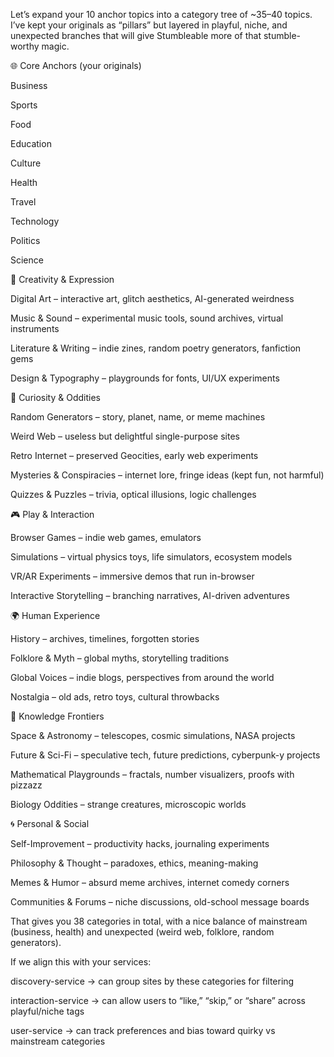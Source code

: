 Let’s expand your 10 anchor topics into a category tree of ~35–40 topics. I’ve kept your originals as “pillars” but layered in playful, niche, and unexpected branches that will give Stumbleable more of that stumble-worthy magic.

🌐 Core Anchors (your originals)

Business

Sports

Food

Education

Culture

Health

Travel

Technology

Politics

Science

🎨 Creativity & Expression

Digital Art – interactive art, glitch aesthetics, AI-generated weirdness

Music & Sound – experimental music tools, sound archives, virtual instruments

Literature & Writing – indie zines, random poetry generators, fanfiction gems

Design & Typography – playgrounds for fonts, UI/UX experiments

🧩 Curiosity & Oddities

Random Generators – story, planet, name, or meme machines

Weird Web – useless but delightful single-purpose sites

Retro Internet – preserved Geocities, early web experiments

Mysteries & Conspiracies – internet lore, fringe ideas (kept fun, not harmful)

Quizzes & Puzzles – trivia, optical illusions, logic challenges

🎮 Play & Interaction

Browser Games – indie web games, emulators

Simulations – virtual physics toys, life simulators, ecosystem models

VR/AR Experiments – immersive demos that run in-browser

Interactive Storytelling – branching narratives, AI-driven adventures

🌍 Human Experience

History – archives, timelines, forgotten stories

Folklore & Myth – global myths, storytelling traditions

Global Voices – indie blogs, perspectives from around the world

Nostalgia – old ads, retro toys, cultural throwbacks

🔬 Knowledge Frontiers

Space & Astronomy – telescopes, cosmic simulations, NASA projects

Future & Sci-Fi – speculative tech, future predictions, cyberpunk-y projects

Mathematical Playgrounds – fractals, number visualizers, proofs with pizzazz

Biology Oddities – strange creatures, microscopic worlds

🌀 Personal & Social

Self-Improvement – productivity hacks, journaling experiments

Philosophy & Thought – paradoxes, ethics, meaning-making

Memes & Humor – absurd meme archives, internet comedy corners

Communities & Forums – niche discussions, old-school message boards

That gives you 38 categories in total, with a nice balance of mainstream (business, health) and unexpected (weird web, folklore, random generators).

If we align this with your services:

discovery-service → can group sites by these categories for filtering

interaction-service → can allow users to “like,” “skip,” or “share” across playful/niche tags

user-service → can track preferences and bias toward quirky vs mainstream categories